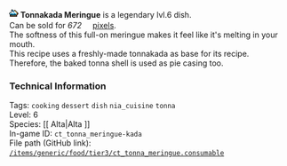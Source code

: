 ![ ](https://raw.githubusercontent.com/Ceterai/Enternia/main/items/generic/food/tier3/ct_tonna_meringue.png) **Tonnakada Meringue** is a legendary lvl.6 dish.  
Can be sold for *672* <img src="https://starbounder.org/mediawiki/images/2/21/Pixel.png" width="12" height="16"/> [pixels](https://starbounder.org/Pixel).  
The softness of this full-on meringue makes it feel like it's melting in your mouth.  
This recipe uses a freshly-made tonnakada as base for its recipe. Therefore, the baked tonna shell is used as pie casing too.

### Technical Information

Tags: `cooking` `dessert` `dish` `nia_cuisine` `tonna`  
Level: 6  
Species: [[ Alta|Alta ]]  
In-game ID: `ct_tonna_meringue-kada`  
File path (GitHub link): [`/items/generic/food/tier3/ct_tonna_meringue.consumable`](https://github.com/Ceterai/Enternia/blob/main/items/generic/food/tier3/ct_tonna_meringue.consumable)
